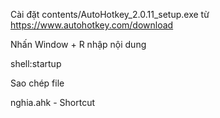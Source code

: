 Cài đặt contents/AutoHotkey_2.0.11_setup.exe từ https://www.autohotkey.com/download

Nhấn Window + R nhập nội dung

shell:startup

Sao chép file

nghia.ahk - Shortcut
